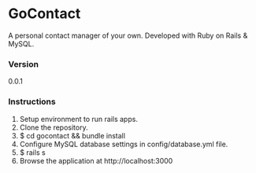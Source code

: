 # GoContact
A personal contact manager of your own. Developed with Ruby on Rails & MySQL.

### Version
0.0.1

### Instructions
1. Setup environment to run rails apps.
2. Clone the repository.
3. $ cd gocontact && bundle install
4. Configure MySQL database settings in config/database.yml file.
4. $ rails s
5. Browse the application at http://localhost:3000
